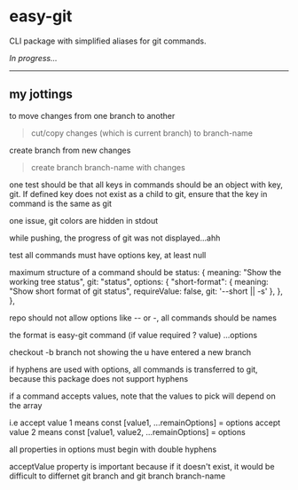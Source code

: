 # easy-git

CLI package with simplified aliases for git commands.

_In progress..._

---

## my jottings

to move changes from one branch to another

> cut/copy changes (which is current branch) to branch-name

create branch from new changes

> create branch branch-name with changes

one test should be that all keys in commands should be an object with key, git. If defined key does not exist as a child to git, ensure that the key in command is the same as git

one issue, git colors are hidden in stdout

while pushing, the progress of git was not displayed...ahh

test all commands must have options key, at least null

maximum structure of a command should be status: {
meaning: "Show the working tree status",
git: "status",
options: {
"short-format": {
meaning: "Show short format of git status",
requireValue: false,
git: '--short || -s'
},
},
},

repo should not allow options like -- or -, all commands should be names

the format is easy-git command (if value required ? value) ...options

checkout -b branch not showing the u have entered a new branch

if hyphens are used with options, all commands is transferred to git, because this package does not support hyphens

if a command accepts values, note that the values to pick will depend on the array

i.e accept value 1 means const [value1, ...remainOptions] = options
accept value 2 means const [value1, value2, ...remainOptions] = options

all properties in options must begin with double hyphens

acceptValue property is important because if it doesn't exist, it would be difficult to differnet git branch and git branch branch-name
